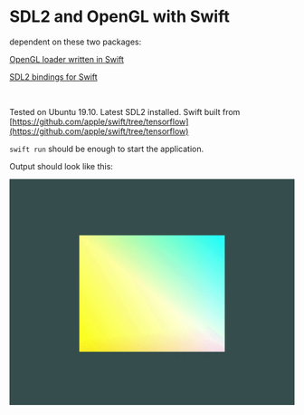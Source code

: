 # SDL2 and OpenGL with Swift

dependent on these two packages:

[OpenGL loader written in Swift](https://github.com/kelvin13/swift-opengl.git)

[SDL2 bindings for Swift](https://github.com/PureSwift/SDL)

<br>

Tested on Ubuntu 19.10. Latest SDL2 installed. Swift built from [https://github.com/apple/swift/tree/tensorflow](https://github.com/apple/swift/tree/tensorflow)

`swift run` should be enough to start the application.

Output should look like this:

![demo](https://github.com/UnGast/swift_sdl2_opengl_example/blob/master/demo.gif)